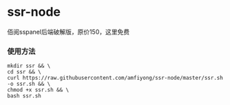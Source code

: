 # ssr-node
佰阅sspanel后端破解版，原价150，这里免费

### 使用方法
```shell
mkdir ssr && \
cd ssr && \
curl https://raw.githubusercontent.com/amfiyong/ssr-node/master/ssr.sh -o ssr.sh && \
chmod +x ssr.sh && \
bash ssr.sh
```
